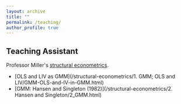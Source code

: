 ```yaml
---
layout: archive
title: ""
permalink: /teaching/
author_profile: true
---
```


## Teaching Assistant

Professor Miller's [structural econometrics](https://comlabgames.com/structuraleconometrics/).
- [OLS and LIV as GMM](/structural-econometrics/1. GMM; OLS and LIV/GMM-OLS-and-IV-in-GMM.html)
- [GMM: Hansen and Singleton (1982)](/structural-econometrics/2. Hansen and Singleton/2_GMM.html)
